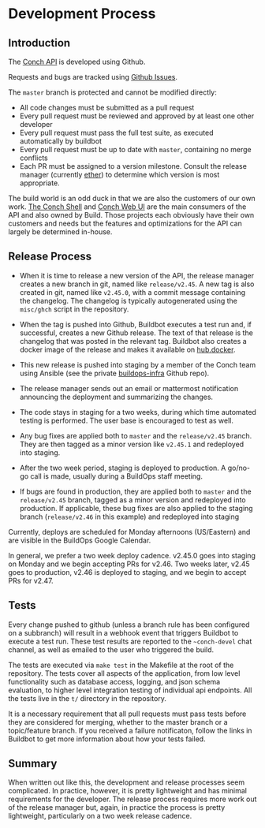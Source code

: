 # Development Process

## Introduction

The [Conch API](https://github.com/joyent/conch) is developed using Github.

Requests and bugs are tracked using [Github
Issues](https://github.com/joyent/conch/issues).

The `master` branch is protected and cannot be modified directly:

* All code changes must be submitted as a pull request
* Every pull request must be reviewed and approved by at least one
  other developer
* Every pull request must pass the full test suite, as executed
  automatically by buildbot
* Every pull request must be up to date with `master`, containing no merge
  conflicts
* Each PR must be assigned to a version milestone. Consult the release
  manager (currently [ether](https://github.com/karenetheridge)) to
  determine which version is most appropriate.

The build world is an odd duck in that we are also the customers of our
own work. [The Conch Shell](https://github.com/joyent/conch-shell) and
[Conch Web UI](https://github.com/joyent/conch-ui.git) are the main consumers
of the API and also owned by Build. Those projects each obviously have their
own customers and needs but the features and optimizations for the API can
largely be determined in-house.

## Release Process

* When it is time to release a new version of the API, the release manager
  creates a new branch in git, named like `release/v2.45`. A new tag is also
  created in git, named like `v2.45.0`, with a commit message containing the
  changelog. The changelog is typically autogenerated using the `misc/ghch`
  script in the repository.

* When the tag is pushed into Github, Buildbot executes a test run
  and, if successful, creates a new Github release. The text of that
  release is the changelog that was posted in the relevant tag. Buildbot also
  creates a docker image of the release and makes it available on
  [hub.docker](https://hub.docker.com/r/joyentbuildops/conch-api).

* This new release is pushed into staging by a member of the Conch team using
  Ansible (see the private
  [buildops-infra](https://github.com/joyent/buildops-infra) Github repo).

* The release manager sends out an email or mattermost notification announcing
  the deployment and summarizing the changes.

* The code stays in staging for a two weeks, during which time automated testing
  is performed. The user base is encouraged to test as well.

* Any bug fixes are applied both to `master` and the `release/v2.45`
  branch. They are then tagged as a minor version like `v2.45.1` and
  redeployed into staging.

* After the two week period, staging is deployed to production. A go/no-go call
  is made, usually during a BuildOps staff meeting.

* If bugs are found in production, they are applied both to `master` and
  the `release/v2.45` branch, tagged as a minor version and redeployed
  into production. If applicable, these bug fixes are also applied to the
  staging branch (`release/v2.46` in this example) and redeployed into staging

Currently, deploys are scheduled for Monday afternoons (US/Eastern) and are
visible in the BuildOps Google Calendar.

In general, we prefer a two week deploy cadence. v2.45.0 goes into
staging on Monday and we begin accepting PRs for v2.46. Two weeks later,
v2.45 goes to production, v2.46 is deployed to staging, and we begin to accept
PRs for v2.47.

## Tests

Every change pushed to github (unless a branch rule has been configured on a
subbranch) will result in a webhook event that triggers Buildbot to execute a
test run. These test results are reported to the `~conch-devel` chat channel,
as well as emailed to the user who triggered the build.

The tests are executed via `make test` in the Makefile at the root of the
repository. The tests cover all aspects of the application, from low level
functionality such as database access, logging, and json schema evaluation,
to higher level integration testing of individual api endpoints. All the
tests live in the `t/` directory in the repository.

It is a necessary requirement that all pull requests must pass tests before
they are considered for merging, whether to the master branch or a
topic/feature branch. If you received a failure notificaton, follow the links
in Buildbot to get more information about how your tests failed.

## Summary

When written out like this, the development and release processes seem
complicated. In practice, however, it is pretty lightweight and has minimal
requirements for the developer. The release process requires more work out of
the release manager but, again, in practice the process is pretty lightweight,
particularly on a two week release cadence.
